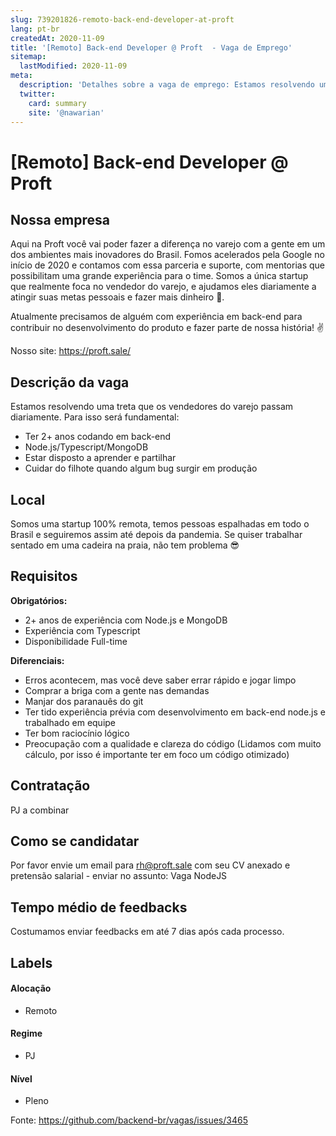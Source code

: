 ```yaml
---
slug: 739201826-remoto-back-end-developer-at-proft
lang: pt-br
createdAt: 2020-11-09
title: '[Remoto] Back-end Developer @ Proft  - Vaga de Emprego'
sitemap:
  lastModified: 2020-11-09
meta:
  description: 'Detalhes sobre a vaga de emprego: Estamos resolvendo uma treta que os vendedores do varejo passam diariamente. Para isso será fundamental: - Ter 2+ anos codando em back-end - Node.js/Typescript/MongoDB - Estar disposto a aprender e partilhar - Cuidar do filhote quando algum bug surgir em produção'
  twitter:
    card: summary
    site: '@nawarian'
---
```


# [Remoto] Back-end Developer @ Proft 

## Nossa empresa

Aqui na Proft você vai poder fazer a diferença no varejo com a gente em um dos ambientes mais inovadores do Brasil. Fomos acelerados pela Google no início de 2020 e contamos com essa parceria e suporte, com mentorias que possibilitam uma grande experiência para o time. Somos a única startup que realmente foca no vendedor do varejo, e ajudamos eles diariamente a atingir suas metas pessoais e fazer mais dinheiro 🤑.

Atualmente precisamos de alguém com experiência em back-end para contribuir no desenvolvimento do produto e fazer parte de nossa história! ✌️

Nosso site: https://proft.sale/

## Descrição da vaga

Estamos resolvendo uma treta que os vendedores do varejo passam diariamente. Para isso será fundamental:

- Ter 2+ anos codando em back-end
- Node.js/Typescript/MongoDB
- Estar disposto a aprender e partilhar
- Cuidar do filhote quando algum bug surgir em produção

## Local

Somos uma startup 100% remota, temos pessoas espalhadas em todo o Brasil e seguiremos assim até depois da pandemia. Se quiser trabalhar sentado em uma cadeira na praia, não tem problema 😎

## Requisitos

**Obrigatórios:**
- 2+ anos de experiência com Node.js e MongoDB
- Experiência com Typescript
- Disponibilidade Full-time

**Diferenciais:**
- Erros acontecem, mas você deve saber errar rápido e jogar limpo
- Comprar a briga com a gente nas demandas
- Manjar dos paranauês do git
- Ter tido experiência prévia com desenvolvimento em back-end node.js e trabalhado em equipe
- Ter bom raciocínio lógico
- Preocupação com a qualidade e clareza do código (Lidamos com muito cálculo, por isso é importante ter em foco um código otimizado)

## Contratação

PJ a combinar

## Como se candidatar

Por favor envie um email para rh@proft.sale com seu CV anexado e pretensão salarial - enviar no assunto: Vaga NodeJS

## Tempo médio de feedbacks

Costumamos enviar feedbacks em até 7 dias após cada processo.

## Labels

#### Alocação
- Remoto

#### Regime
- PJ

#### Nível
- Pleno


Fonte: https://github.com/backend-br/vagas/issues/3465